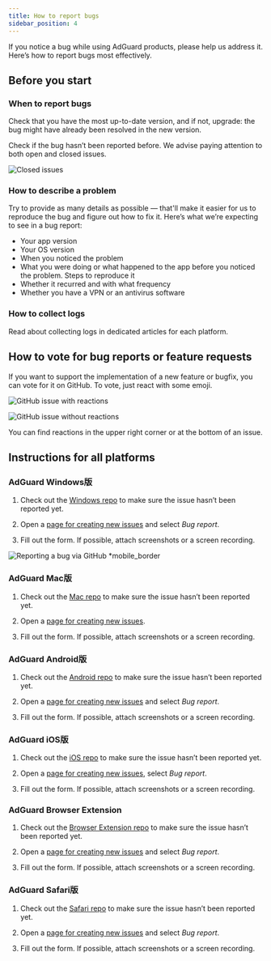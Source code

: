 ```yaml
---
title: How to report bugs
sidebar_position: 4
---
```


If you notice a bug while using AdGuard products, please help us address it. Here’s how to report bugs most effectively.

## Before you start

### When to report bugs

Check that you have the most up-to-date version, and if not, upgrade: the bug might have already been resolved in the new version.

Check if the bug hasn’t been reported before. We advise paying attention to both open and closed issues.

![Closed issues](https://cdn.adtidy.org/content/kb/ad_blocker/general/closed_issues.png)

### How to describe a problem

Try to provide as many details as possible — that'll make it easier for us to reproduce the bug and figure out how to fix it. Here’s what we’re expecting to see in a bug report:

* Your app version
* Your OS version
* When you noticed the problem
* What you were doing or what happened to the app before you noticed the problem. Steps to reproduce it
* Whether it recurred and with what frequency
* Whether you have a VPN or an antivirus software

### How to collect logs

Read about collecting logs in dedicated articles for each platform.

## How to vote for bug reports or feature requests

If you want to support the implementation of a new feature or bugfix, you can vote for it on GitHub. To vote, just react with some emoji.

![GitHub issue with reactions](https://cdn.adtidy.org/content/kb/ad_blocker/general/github_reaction.png)

![GitHub issue without reactions](https://cdn.adtidy.org/content/kb/ad_blocker/general/github_reaction2.png)

You can find reactions in the upper right corner or at the bottom of an issue.


## Instructions for all platforms

### AdGuard Windows版

1. Check out the [Windows repo](https://github.com/AdguardTeam/AdGuardforWindows/issues) to make sure the issue hasn’t been reported yet.

2. Open a [page for creating new issues](https://github.com/AdguardTeam/AdguardForWindows/issues/new/choose) and select *Bug report*.

3. Fill out the form. If possible, attach screenshots or a screen recording.

![Reporting a bug via GitHub *mobile_border](https://cdn.adtidy.org/content/kb/ad_blocker/general/windows_gh.png)

### AdGuard Mac版

1. Check out the [Mac repo](https://github.com/AdguardTeam/AdGuardforMac/issues) to make sure the issue hasn’t been reported yet.

2. Open a [page for creating new issues](https://github.com/AdguardTeam/AdguardForMac/issues/new).

3. Fill out the form. If possible, attach screenshots or a screen recording.

### AdGuard Android版

1. Check out the [Android repo](https://github.com/AdguardTeam/AdGuardforAndroid/issues) to make sure the issue hasn’t been reported yet.

2. Open a [page for creating new issues](https://github.com/AdguardTeam/AdguardForAndroid/issues/new/choose) and select *Bug report*.

3. Fill out the form. If possible, attach screenshots or a screen recording.

### AdGuard iOS版

1. Check out the [iOS repo](https://github.com/AdguardTeam/AdGuardforiOS/issues) to make sure the issue hasn’t been reported yet.

2. Open a [page for creating new issues](https://github.com/AdguardTeam/AdguardForiOS/issues/new/choose), select *Bug report*.

3. Fill out the form. If possible, attach screenshots or a screen recording.

### AdGuard Browser Extension

1. Check out the [Browser Extension repo](https://github.com/AdguardTeam/AdguardBrowserExtension/issues/) to make sure the issue hasn’t been reported yet.

2. Open a [page for creating new issues](https://github.com/AdguardTeam/AdguardBrowserExtension/issues/new/choose) and select *Bug report*.

3. Fill out the form. If possible, attach screenshots or a screen recording.

### AdGuard Safari版

1. Check out the [Safari repo](https://github.com/AdguardTeam/AdGuardForSafari/issues) to make sure the issue hasn’t been reported yet.

2. Open a [page for creating new issues](https://github.com/AdguardTeam/AdGuardForSafari/issues/new/choose) and select *Bug report*.

3. Fill out the form. If possible, attach screenshots or a screen recording.
